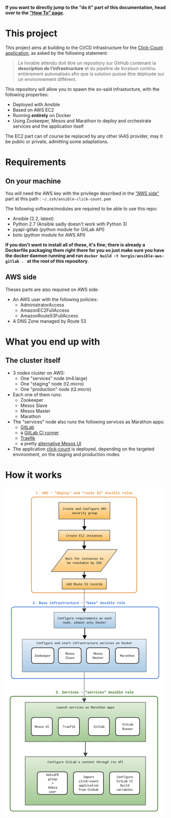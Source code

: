 **If you want to directly jump to the "do it" part of this documentation, head
over to the ["How To" page](howto.md).**

# This project

This project aims at building to the CI/CD infrastructure for the [Click-Count
application](TODO), as asked by the following statement:

> Le livrable attendu doit être un repository sur GitHub contenant la
> **description de l’infrastructure** et du pipeline de livraison continu
> entièrement automatisés afin que la solution puisse être déployée sur un
> environnement différent.

This repository will allow you to spawn the so-said infrastucture, with the
following properties:

- Deployed with Ansible
- Based on AWS EC2
- Running **entirely** on Docker
- Using Zookeeper, Mesos and Marathon to deploy and orchestrate services and
  the application itself

The EC2 part can of course be replaced by any other IAAS provider, may it be
public or private, admitting some adaptations.

# Requirements

## On your machine

You will need the AWS key with the privilege described in the ["AWS
side"](index.md#aws-side) part at this path : `~/.ssh/ansible-click-count.pem`

The following software/modules are required to be able to use this repo:

- Ansible (2.2, latest)
- Python 2.7 (Ansible sadly doesn't work with Python 3)
- pyapi-gitlab (python module for GitLab API)
- boto (python module for AWS API)

**If you don't want to install all of these, it's fine; there is already a
Dockerfile packaging them right there for you so just make sure you have the
docker daemon running and run `docker build -t horgix/ansible-aws-gitlab . ` at
the root of this repository**.

## AWS side

Theses parts are also required on AWS side:

- An AWS user with the following policies:
    - AdministratorAccess
    - AmazonEC2FullAccess
    - AmazonRoute53FullAccess
- A DNS Zone managed by Route 53

# What you end up with

## The cluster itself

- 3 nodes cluster on AWS:
    - One "services" node (m4.large)
    - One "staging" node (t2.micro)
    - One "production" node (t2.micro)
- Each one of them runs:
    - Zookeeper
    - Mesos Slave
    - Mesos Master
    - Marathon
- The "services" node also runs the following services as Marathon apps:
    - [GitLab](https://about.gitlab.com/)
    - a [GitLab CI runner](https://gitlab.com/gitlab-org/gitlab-ci-multi-runner)
    - [Traefik](http://traefik.io/)
    - a pretty [alternative Mesos UI](https://github.com/Capgemini/mesos-ui/)
- The application [click-count](https://github.com/Horgix/click-count-app) is
  deployed, depending on the targeted environment, on the staging and
  production nodes

# How it works

![Steps](images/steps.png)
